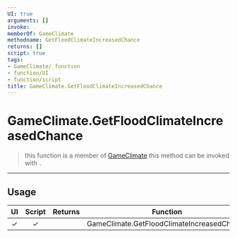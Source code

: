 ```yaml
---
UI: true
arguments: []
invoke: .
memberOf: GameClimate
methodname: GetFloodClimateIncreasedChance
returns: []
script: true
tags:
- GameClimate/_function
- function/UI
- function/script
title: GameClimate.GetFloodClimateIncreasedChance
---
```

# GameClimate.GetFloodClimateIncreasedChance
> this function is a member of [GameClimate](civ-6/lua/GameClimate.md)
> this method can be invoked with `.`
-----
## Usage
|  UI | Script | Returns | Function | Arguments |
|:---:|:------:|-------:|:--------:|:---------|
|✓|✓||GameClimate.GetFloodClimateIncreasedChance||

